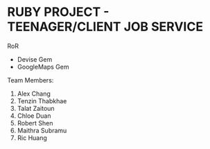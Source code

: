 # RUBY PROJECT - TEENAGER/CLIENT JOB SERVICE

RoR

- Devise Gem
- GoogleMaps Gem

Team Members:

1. Alex Chang
2. Tenzin Thabkhae
3. Talat Zaitoun
4. Chloe Duan
5. Robert Shen
6. Maithra Subramu
7. Ric Huang
